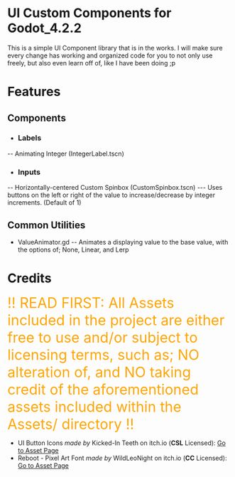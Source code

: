 # UI Custom Components for Godot_4.2.2

This is a simple UI Component library that is in the works. I will make sure every change has working and organized code for you to not only use freely, but also even learn off of, like I have been doing ;p

# Features
## Components
- ### Labels
-- Animating Integer (IntegerLabel.tscn)
- ### Inputs
-- Horizontally-centered Custom Spinbox (CustomSpinbox.tscn)
--- Uses buttons on the left or right of the value to increase/decrease by integer increments. (Default of 1)
## Common Utilities
- ValueAnimator.gd
-- Animates a displaying value to the base value, with the options of; None, Linear, and Lerp

# Credits
<span style="color:orange; font-size:2rem">!! READ FIRST: All Assets included in the project are either free to use and/or subject to licensing terms, such as; NO alteration of, and NO taking credit of the aforementioned assets included within the Assets/ directory !!</span>
- UI Button Icons *made by* Kicked-In Teeth on itch.io (**CSL** Licensed): [Go to Asset Page](https://kicked-in-teeth.itch.io/button-ui)
- Reboot - Pixel Art Font *made by* WildLeoNight on itch.io (**CC** Licensed): [Go to Asset Page](https://wildleoknight.itch.io/reboot)
